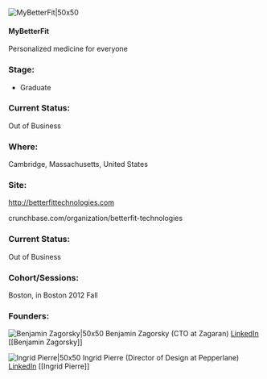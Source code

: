 

![MyBetterFit|50x50](https://apimg.techstars.com/connect/images/image_files/53d6d53daf05d79bc900000f/original/betterfittech.png)

#### MyBetterFit
Personalized medicine for everyone

### Stage: 
 - Graduate 

### Current Status: 
Out of Business

### Where:
Cambridge, Massachusetts, United States

### Site:
http://betterfittechnologies.com



crunchbase.com/organization/betterfit-technologies

### Current Status: 
Out of Business

### Cohort/Sessions: 
Boston, in Boston 2012 Fall

### Founders: 

![Benjamin Zagorsky|50x50](https://apimg.techstars.com/connect/images/image_files/59483727c9aec720c1000005/original/bz.jpg) Benjamin Zagorsky (CTO at Zagaran) [LinkedIn](https://linkedin.com/in/zagorsky) [[Benjamin Zagorsky]]

![Ingrid Pierre|50x50](http://gravatar.com/avatar/ac7a90bd46f32f205cba58dbe4f571a4.png?s=150&d=identicon) Ingrid Pierre (Director of Design at Pepperlane) [LinkedIn](https://linkedin.com/in/ingridpierre) [[Ingrid Pierre]]


